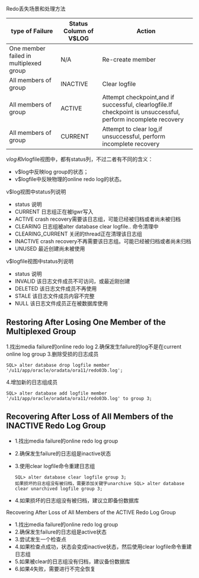 Redo丢失场景和处理方法




type of Failure   | Status Column of V$LOG  |  Action
--|---|--
One member failed in multiplexed group  | N/A  |  Re-create member
All members of group	  | INACTIVE  |  Clear logfile
All members of group	  | ACTIVE | Attempt checkpoint,and if successful, clearlogfile.If checkpoint is unsuccessful, perform incomplete recovery|
All members of group	  | CURRENT  |  Attempt to clear log,if unsuccessful, perform incomplete recovery



v$log和v$logfile视图中，都有status列，不过二者有不同的含义：

- v$log中反映log group的状态；
- v$logfile中反映物理的online redo log的状态。



v$log视图中status列说明

- status	说明
- CURRENT	日志组正在被lgwr写入
- ACTIVE	crash recovery需要该日志组，可能已经被归档或者尚未被归档
- CLEARING	日志组被alter database clear logfile.. 命令清理中
- CLEARING_CURRENT	关闭的thread正在清理该日志组
- INACTIVE	crash recovery不再需要该日志组。可能已经被归档或者尚未归档
- UNUSED	最近创建尚未被使用



v$logfile视图中status列说明

- status	说明
- INVALID	该日志文件成员不可访问，或最近刚创建
- DELETED	该日志文件成员不再使用
- STALE	该日志文件成员内容不完整
- NULL	该日志文件成员正在被数据库使用


## Restoring After Losing One Member of the Multiplexed Group

1.找出media failure的online redo log
2.确保发生failure的log不是在current online log group
3.删除受损的日志成员
```
SQL> alter database drop logfile member '/u11/app/oracle/oradata/ora11/redo03b.log';
```
4.增加新的日志组成员
```
SQL> alter database add logfile member '/u11/app/oracle/oradata/ora11/redo03b.log' to group 3;
```

## Recovering After Loss of All Members of the INACTIVE Redo Log Group

- 1.找出media failure的online redo log group
- 2.确保发生failure的日志组是inactive状态
- 3.使用clear logfile命令重建日志组

  ```
  SQL> alter database clear logfile group 3;
  如果损坏的日志组没有被归档，需要添加关键字unarchive SQL> alter database clear unarchived logfile group 3;
  ```
- 4.如果损坏的日志组没有被归档，建议立即备份数据库



Recovering After Loss of All Members of the ACTIVE Redo Log Group

- 1.找出media failure的online redo log group
- 2.确保发生failure的日志组是active状态
- 3.尝试发生一个检查点
- 4.如果检查点成功，状态会变成inactive状态，然后使用clear logfile命令重建日志组
- 5.如果被clear的日志组没有归档，建议备份数据库
- 6.如果4失败，需要进行不完全恢复
